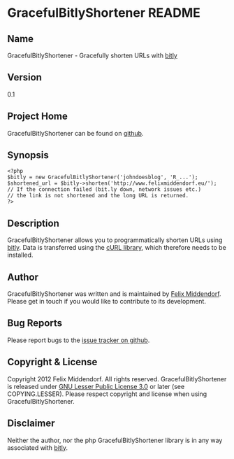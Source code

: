 # GracefulBitlyShortener README

## Name
GracefulBitlyShortener - Gracefully shorten URLs with [bitly][bitly]

## Version
0.1

## Project Home
GracefulBitlyShortener can be found on [github][home].

## Synopsis
    <?php
    $bitly = new GracefulBitlyShortener('johndoesblog', 'R_...');
    $shortened_url = $bitly->shorten('http://www.felixmiddendorf.eu/');
    // If the connection failed (bit.ly down, network issues etc.)
    // the link is not shortened and the long URL is returned.
    ?>

## Description
GracefulBitlyShortener allows you to programmatically shorten URLs using
[bitly][bitly]. Data is transferred using the [cURL library][cURL], which
therefore needs to be installed.

## Author
GracefulBitlyShortener was written and is maintained by
[Felix Middendorf][felixmiddendorf]. Please get in touch if you would like to
contribute to its development.

## Bug Reports
Please report bugs to the [issue tracker on github][issues].

## Copyright & License
Copyright 2012 Felix Middendorf. All rights reserved. GracefulBitlyShortener is
released under [GNU Lesser Public License 3.0][lgpl] or later (see
COPYING.LESSER). Please respect copyright and license when using
GracefulBitlyShortener.

## Disclaimer
Neither the author, nor the php GracefulBitlyShortener library is in any way
associated with [bitly][bitly].

[bitly]: http://bit.ly
[home]: http://github.com/felixmiddendorf/graceful-bitly-shortener/
[cURL]: http://php.net/curl/
[felixmiddendorf]: http://www.felixmiddendorf.eu/
[issues]: http://github.com/felixmiddendorf/graceful-bitly-shortener/issues/
[lgpl]: http://www.gnu.org/licenses/lgpl-3.0.txt
